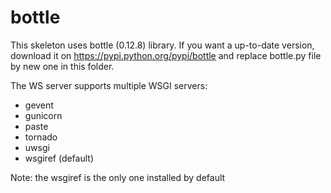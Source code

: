 bottle
======

This skeleton uses bottle (0.12.8) library.
If you want a up-to-date version, download it on https://pypi.python.org/pypi/bottle and replace bottle.py file by new one in this folder.

The WS server supports multiple WSGI servers:
 - gevent
 - gunicorn
 - paste
 - tornado
 - uwsgi
 - wsgiref (default)

Note: the wsgiref is the only one installed by default
